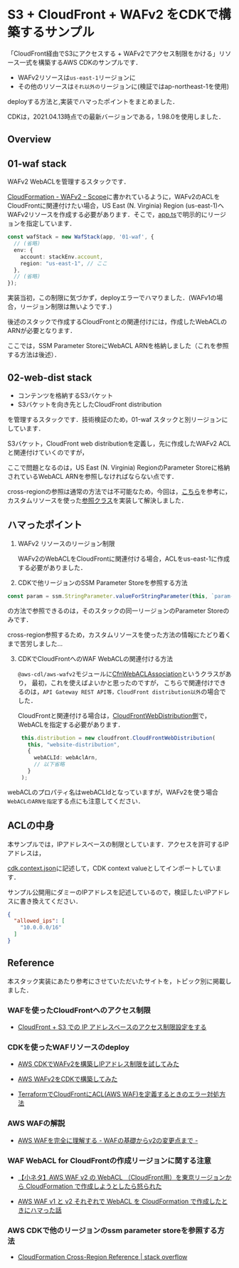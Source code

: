 # S3 + CloudFront + WAFv2 をCDKで構築するサンプル

「CloudFront経由でS3にアクセスする + WAFv2でアクセス制限をかける」リソース一式を構築するAWS CDKのサンプルです．

- WAFv2リソースは`us-east-1`リージョンに
- その他のリソースは`それ以外の`リージョンに(検証ではap-northeast-1を使用)

deployする方法と,実装でハマったポイントをまとめました．

CDKは，2021.04.13時点での最新バージョンである，1.98.0を使用しました．

## Overview

## 01-waf stack

WAFv2 WebACLを管理するスタックです．

[CloudFormation - WAFv2 - Scope](https://docs.aws.amazon.com/ja_jp/AWSCloudFormation/latest/UserGuide/aws-resource-wafv2-webacl.html#aws-resource-wafv2-webacl-properties)に書かれているように，WAFv2のACLをCloudFrontに関連付けたい場合，US East (N. Virginia) Region (us-east-1)へWAFv2リソースを作成する必要があります．そこで，[app.ts](./bin/app.ts)で明示的にリージョンを指定しています．

```ts
const wafStack = new WafStack(app, '01-waf', {
  // (省略)
  env: {
    account: stackEnv.account,
    region: "us-east-1", // ここ
  },
  // (省略)
});
```

実装当初，この制限に気づかず，deployエラーでハマりました．(WAFv1の場合，リージョン制限は無いようです．)

後述のスタックで作成するCloudFrontとの関連付けには，作成したWebACLのARNが必要となります．

ここでは，SSM Parameter StoreにWebACL ARNを格納しました（これを参照する方法は後述）．


## 02-web-dist stack

- コンテンツを格納するS3バケット
- S3バケットを向き先としたCloudFront distribution

を管理するスタックです．技術検証のため，01-waf スタックと別リージョンにしています．

S3バケット，CloudFront web distributionを定義し，先に作成したWAFv2 ACLと関連付けていくのですが，

ここで問題となるのは，US East (N. Virginia) RegionのParameter Storeに格納されているWebACL ARNを参照しなければならない点です．

cross-regionの参照は通常の方法では不可能なため，今回は，[こちら](https://stackoverflow.com/questions/59774627/cloudformation-cross-region-reference)を参考に，カスタムリソースを使った[参照クラス](./lib/ssm_parameter_reader.ts)を実装して解決しました．

## ハマったポイント

1. WAFv2 リソースのリージョン制限

   WAFv2のWebACLをCloudFrontに関連付ける場合，ACLをus-east-1に作成する必要がありました．

2. CDKで他リージョンのSSM Parameter Storeを参照する方法
  
  ```ts
  const param = ssm.StringParameter.valueForStringParameter(this, `param-name`);
  ```
  の方法で参照できるのは，そのスタックの同一リージョンのParameter Storeのみです．

  cross-region参照するため，カスタムリソースを使った方法の情報にたどり着くまで苦労しました...

3. CDKでCloudFrontへのWAF WebACLの関連付ける方法
   
   `@aws-cdl/aws-wafv2`モジュールに[CfnWebACLAssociation](https://docs.aws.amazon.com/cdk/api/latest/docs/@aws-cdk_aws-wafv2.CfnWebACLAssociation.html)というクラスがあり，
   最初，これを使えばよいかと思ったのですが，
   こちらで関連付けできるのは，`API Gateway REST API等，CloudFront distribution以外`の場合でした．

   CloudFrontと関連付ける場合は，[CloudFrontWebDistribution側](https://docs.aws.amazon.com/cdk/api/latest/docs/@aws-cdk_aws-cloudfront.CloudFrontWebDistribution.html)で，WebACLを指定する必要があります．

   ```ts
    this.distribution = new cloudfront.CloudFrontWebDistribution(
      this, "website-distribution",
      {
        webACLId: webAclArn,
        // 以下省略
      }
    );
   ```
  
  webACLのプロパティ名はwebACLIdとなっていますが，WAFv2を使う場合`WebACLのARNを指定`する点にも注意してください．

## ACLの中身

本サンプルでは，IPアドレスベースの制限としています．アクセスを許可するIPアドレスは，

[cdk.context.json](./cdk.context.json)に記述して，CDK context valueとしてインポートしています．

サンプル公開用にダミーのIPアドレスを記述しているので，検証したいIPアドレスに書き換えてください．

```json
{
  "allowed_ips": [
    "10.0.0.0/16"
  ]
}
```

## Reference

本スタック実装にあたり参考にさせていただいたサイトを，トピック別に掲載しました．
### WAFを使ったCloudFrontへのアクセス制限

- [CloudFront + S3 での IP アドレスベースのアクセス制限設定をする](https://ceblog.mediba.jp/post/156084994102/cloudfront-s3-%E3%81%A7%E3%81%AE-ip-%E3%82%A2%E3%83%89%E3%83%AC%E3%82%B9%E3%83%99%E3%83%BC%E3%82%B9%E3%81%AE%E3%82%A2%E3%82%AF%E3%82%BB%E3%82%B9%E5%88%B6%E9%99%90%E8%A8%AD%E5%AE%9A%E3%82%92%E3%81%99%E3%82%8B)

### CDKを使ったWAFリソースのdeploy

- [AWS CDKでWAFv2を構築しIPアドレス制限を試してみた](https://dev.classmethod.jp/articles/aws-cdk-wafv2-block-ip-example/)

- [AWS WAFv2をCDKで構築してみた](https://dev.classmethod.jp/articles/aws-cdk-create-wafv2/)

- [TerraformでCloudFrontにACL(AWS WAF)を定義するときのエラー対処方法](https://qiita.com/yuu999/items/e5e233e02be0ed1d2365)

### AWS WAFの解説

- [AWS WAFを完全に理解する - WAFの基礎からv2の変更点まで -](https://dev.classmethod.jp/articles/fully-understood-aws-waf-v2/)

### WAF WebACL for CloudFrontの作成リージョンに関する注意

- [【小ネタ】AWS WAF v2 の WebACL （CloudFront用）を東京リージョンから CloudFormation で作成しようとしたら怒られた](https://dev.classmethod.jp/articles/cloudformation-webacl-cloudfront-error/)

- [AWS WAF v1 と v2 それぞれで WebACL を CloudFormation で作成したときにハマった話](https://michimani.net/post/aws-create-web-acl-at-waf-v1-v2/)

### AWS CDKで他のリージョンのssm parameter storeを参照する方法

- [CloudFormation Cross-Region Reference | stack overflow](https://stackoverflow.com/questions/59774627/cloudformation-cross-region-reference)

